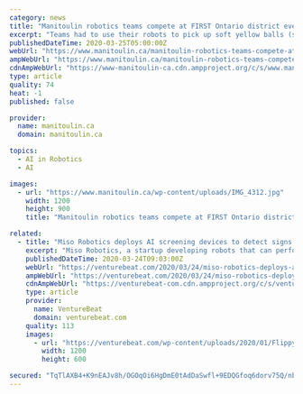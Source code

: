 ```yaml
---
category: news
title: "Manitoulin robotics teams compete at FIRST Ontario district event"
excerpt: "Teams had to use their robots to pick up soft yellow balls (serving as power cells) scattered about the playing surface and for the first 15 seconds, they had to operate autonomously—yes, these high school students had to program a form of artificial intelligence into their robots. Following the self-driving portion, drivers take over for a ..."
publishedDateTime: 2020-03-25T05:00:00Z
webUrl: "https://www.manitoulin.ca/manitoulin-robotics-teams-compete-at-first-ontario-district-event/"
ampWebUrl: "https://www.manitoulin.ca/manitoulin-robotics-teams-compete-at-first-ontario-district-event/amp/"
cdnAmpWebUrl: "https://www-manitoulin-ca.cdn.ampproject.org/c/s/www.manitoulin.ca/manitoulin-robotics-teams-compete-at-first-ontario-district-event/amp/"
type: article
quality: 74
heat: -1
published: false

provider:
  name: manitoulin.ca
  domain: manitoulin.ca

topics:
  - AI in Robotics
  - AI

images:
  - url: "https://www.manitoulin.ca/wp-content/uploads/IMG_4312.jpg"
    width: 1200
    height: 900
    title: "Manitoulin robotics teams compete at FIRST Ontario district event"

related:
  - title: "Miso Robotics deploys AI screening devices to detect signs of fever at restaurants"
    excerpt: "Miso Robotics, a startup developing robots that can perform basic cooking tasks in commercial kitchens ... can boost productivity by working with humans as opposed to wholly replacing them. Miso AI, Miso’s eponymous cloud-based platform, orchestrates the prep of over a dozen food items, including chicken tenders, chicken wings, tater ..."
    publishedDateTime: 2020-03-24T09:03:00Z
    webUrl: "https://venturebeat.com/2020/03/24/miso-robotics-deploys-ai-screening-devices-to-detect-coronavirus-covid-19-fever/"
    ampWebUrl: "https://venturebeat.com/2020/03/24/miso-robotics-deploys-ai-screening-devices-to-detect-coronavirus-covid-19-fever/amp/"
    cdnAmpWebUrl: "https://venturebeat-com.cdn.ampproject.org/c/s/venturebeat.com/2020/03/24/miso-robotics-deploys-ai-screening-devices-to-detect-coronavirus-covid-19-fever/amp/"
    type: article
    provider:
      name: VentureBeat
      domain: venturebeat.com
    quality: 113
    images:
      - url: "https://venturebeat.com/wp-content/uploads/2020/01/FlippyROAR_IMAGE-1-e1579804235265.png?fit=1200%2C600&strip=all"
        width: 1200
        height: 600

secured: "TqTlAXB4+K9nEAJv8h/OGOqOi6HgDmE0tAdDaSwfl+9EDQGfoq6dorv75Q/nbCtYlFZnswQhOfW28I+6aZy39uj6x0AIVjmpvMZOsUJLxpOP5JBmbTlzg/57eZIN84H4mrpKY+34tj3Xhwu9iX66yiWngqhyXP2fxRElse586T2jZ5c0nDONM9D5jQQFuXQMRK1DXu7Em1qdkl/8wegDoP7xJSrewcK4xCGo7p9d/in8KJxJfM/LxMe8t5U6uuPeVeZvIr+r7xyssUeYNwHgZ4qnsAW+2aLnxLwZwyPyVeQrufcfp1Yi9AXL0j7gf4Da;W9RA/ffgHLcXudhgK3ozRA=="
---
```


